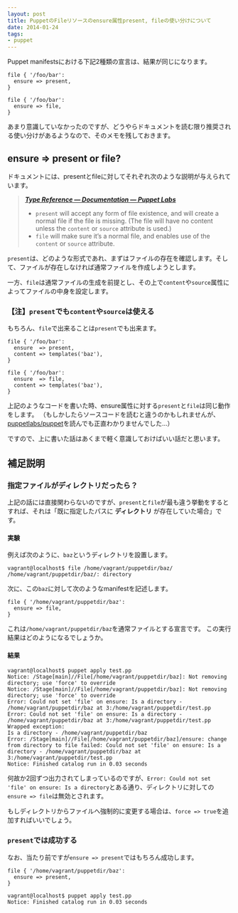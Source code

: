 ```yaml
---
layout: post
title: PuppetのFileリソースのensure属性present, fileの使い分けについて
date: 2014-01-24
tags: 
- puppet
---
```

Puppet manifestsにおける下記2種類の宣言は、結果が同じになります。

```puppet
file { '/foo/bar':
  ensure => present,
}

file { '/foo/bar':
  ensure => file,
}
```

あまり意識していなかったのですが、どうやらドキュメントを読む限り推奨される使い分けがあるようなので、そのメモを残しておきます。

## ensure => present or file?

ドキュメントには、presentとfileに対してそれぞれ次のような説明が与えられています。

> [___Type Reference — Documentation — Puppet Labs___](http://docs.puppetlabs.com/references/latest/type.html#file-attribute-ensure)
> 
> * `present` will accept any form of file existence, and will create a normal file if the file is missing. (The file will have no content unless the `content` or `source` attribute is used.)
> * `file` will make sure it’s a normal file, and enables use of the `content` or `source` attribute.

`present`は、どのような形式であれ、まずはファイルの存在を確認します。そして、ファイルが存在しなければ通常ファイルを作成しようとします。

一方、`file`は通常ファイルの生成を前提とし、その上で`content`や`source`属性によってファイルの中身を設定します。

### 【注】`present`でも`content`や`source`は使える

もちろん、`file`で出来ることは`present`でも出来ます。

```puppet
file { '/foo/bar':
  ensure  => present,
  content => templates('baz'),
}

file { '/foo/bar':
  ensure  => file,
  content => templates('baz'),
}
```

上記のようなコードを書いた時、ensure属性に対する`present`と`file`は同じ動作をします。
（もしかしたらソースコードを読むと違うのかもしれませんが、[puppetlabs/puppet](https://github.com/puppetlabs/puppet)を読んでも正直わかりませんでした…）

ですので、上に書いた話はあくまで軽く意識しておけばいい話だと思います。

## 補足説明

### 指定ファイルがディレクトリだったら？

上記の話には直接関わらないのですが、`present`と`file`が最も違う挙動をするとすれば、それは「既に指定したパスに __ディレクトリ__ が存在していた場合」です。

#### 実験

例えば次のように、`baz`というディレクトリを設置します。

```console
vagrant@localhost$ file /home/vagrant/puppetdir/baz/
/home/vagrant/puppetdir/baz/: directory
```

次に、この`baz`に対して次のようなmanifestを記述します。

```puppet
file { '/home/vagrant/puppetdir/baz':
  ensure => file,
}
```

これは`/home/vagrant/puppetdir/baz`を通常ファイルとする宣言です。
この実行結果はどのようになるでしょうか。

#### 結果

```console
vagrant@localhost$ puppet apply test.pp
Notice: /Stage[main]//File[/home/vagrant/puppetdir/baz]: Not removing directory; use 'force' to override
Notice: /Stage[main]//File[/home/vagrant/puppetdir/baz]: Not removing directory; use 'force' to override
Error: Could not set 'file' on ensure: Is a directory - /home/vagrant/puppetdir/baz at 3:/home/vagrant/puppetdir/test.pp
Error: Could not set 'file' on ensure: Is a directory - /home/vagrant/puppetdir/baz at 3:/home/vagrant/puppetdir/test.pp
Wrapped exception:
Is a directory - /home/vagrant/puppetdir/baz
Error: /Stage[main]//File[/home/vagrant/puppetdir/baz]/ensure: change from directory to file failed: Could not set 'file' on ensure: Is a directory - /home/vagrant/puppetdir/baz at 3:/home/vagrant/puppetdir/test.pp
Notice: Finished catalog run in 0.03 seconds
```

何故か2回ずつ出力されてしまっているのですが、`Error: Could not set 'file' on ensure: Is a directory`とある通り、ディレクトリに対しての`ensure => file`は無効とされます。

もしディレクトリからファイルへ強制的に変更する場合は、`force => true`を追加すればいいでしょう。

### `present`では成功する

なお、当たり前ですが`ensure => present`ではもちろん成功します。

```puppet
file { '/home/vagrant/puppetdir/baz':
  ensure => present,
}
```

```console
vagrant@localhost$ puppet apply test.pp
Notice: Finished catalog run in 0.03 seconds
```
